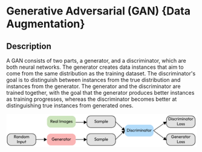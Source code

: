 # Generative Adversarial (GAN) {Data Augmentation}

## Description

A GAN consists of two parts, a generator, and a discriminator, which are both neural networks. The generator creates data instances that aim to come from the same distribution as the training dataset. The discriminator's goal is to distinguish between instances from the true distribution and instances from the generator. The generator and the discriminator are trained together, with the goal that the generator produces better instances as training progresses, whereas the discriminator becomes better at distinguishing true instances from generated ones.

![](generative_adversarial/image1.png)
